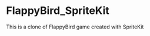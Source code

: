 FlappyBird_SpriteKit
====================

This is a clone of FlappyBird game created with SpriteKit
